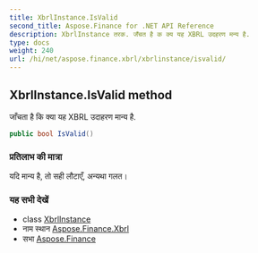 ```yaml
---
title: XbrlInstance.IsValid
second_title: Aspose.Finance for .NET API Reference
description: XbrlInstance तरक. जँचत है क क्य यह XBRL उदहरण मन्य है.
type: docs
weight: 240
url: /hi/net/aspose.finance.xbrl/xbrlinstance/isvalid/
---
```

## XbrlInstance.IsValid method

जाँचता है कि क्या यह XBRL उदाहरण मान्य है.

```csharp
public bool IsValid()
```

### प्रतिलाभ की मात्रा

यदि मान्य है, तो सही लौटाएँ, अन्यथा गलत।

### यह सभी देखें

* class [XbrlInstance](../)
* नाम स्थान [Aspose.Finance.Xbrl](../../xbrlinstance/)
* सभा [Aspose.Finance](../../../)


